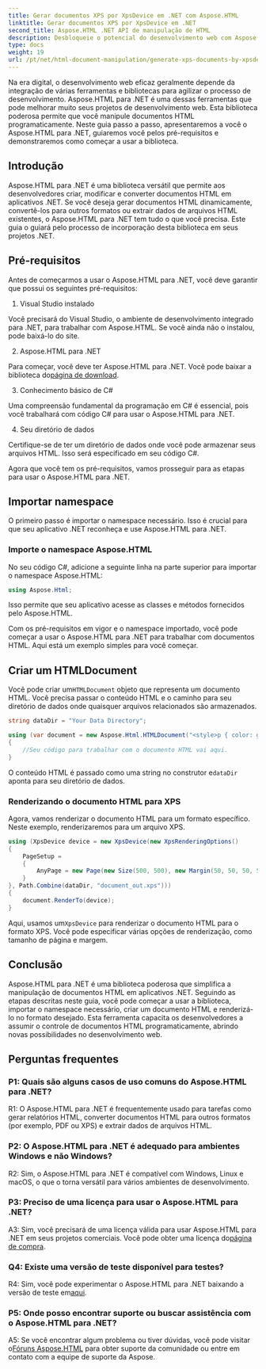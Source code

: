 ```yaml
---
title: Gerar documentos XPS por XpsDevice em .NET com Aspose.HTML
linktitle: Gerar documentos XPS por XpsDevice em .NET
second_title: Aspose.HTML .NET API de manipulação de HTML
description: Desbloqueie o potencial do desenvolvimento web com Aspose.HTML para .NET. Crie, converta e manipule documentos HTML facilmente.
type: docs
weight: 19
url: /pt/net/html-document-manipulation/generate-xps-documents-by-xpsdevice/
---
```


Na era digital, o desenvolvimento web eficaz geralmente depende da integração de várias ferramentas e bibliotecas para agilizar o processo de desenvolvimento. Aspose.HTML para .NET é uma dessas ferramentas que pode melhorar muito seus projetos de desenvolvimento web. Esta biblioteca poderosa permite que você manipule documentos HTML programaticamente. Neste guia passo a passo, apresentaremos a você o Aspose.HTML para .NET, guiaremos você pelos pré-requisitos e demonstraremos como começar a usar a biblioteca.

## Introdução

Aspose.HTML para .NET é uma biblioteca versátil que permite aos desenvolvedores criar, modificar e converter documentos HTML em aplicativos .NET. Se você deseja gerar documentos HTML dinamicamente, convertê-los para outros formatos ou extrair dados de arquivos HTML existentes, o Aspose.HTML para .NET tem tudo o que você precisa. Este guia o guiará pelo processo de incorporação desta biblioteca em seus projetos .NET.

## Pré-requisitos

Antes de começarmos a usar o Aspose.HTML para .NET, você deve garantir que possui os seguintes pré-requisitos:

1. Visual Studio instalado

Você precisará do Visual Studio, o ambiente de desenvolvimento integrado para .NET, para trabalhar com Aspose.HTML. Se você ainda não o instalou, pode baixá-lo do site.

2. Aspose.HTML para .NET

 Para começar, você deve ter Aspose.HTML para .NET. Você pode baixar a biblioteca do[página de download](https://releases.aspose.com/html/net/).

3. Conhecimento básico de C#

Uma compreensão fundamental da programação em C# é essencial, pois você trabalhará com código C# para usar o Aspose.HTML para .NET.

4. Seu diretório de dados

Certifique-se de ter um diretório de dados onde você pode armazenar seus arquivos HTML. Isso será especificado em seu código C#.

Agora que você tem os pré-requisitos, vamos prosseguir para as etapas para usar o Aspose.HTML para .NET.

## Importar namespace

O primeiro passo é importar o namespace necessário. Isso é crucial para que seu aplicativo .NET reconheça e use Aspose.HTML para .NET.

### Importe o namespace Aspose.HTML

No seu código C#, adicione a seguinte linha na parte superior para importar o namespace Aspose.HTML:

```csharp
using Aspose.Html;
```

Isso permite que seu aplicativo acesse as classes e métodos fornecidos pelo Aspose.HTML.

Com os pré-requisitos em vigor e o namespace importado, você pode começar a usar o Aspose.HTML para .NET para trabalhar com documentos HTML. Aqui está um exemplo simples para você começar.

## Criar um HTMLDocument

 Você pode criar um`HTMLDocument` objeto que representa um documento HTML. Você precisa passar o conteúdo HTML e o caminho para seu diretório de dados onde quaisquer arquivos relacionados são armazenados.

```csharp
string dataDir = "Your Data Directory";

using (var document = new Aspose.Html.HTMLDocument("<style>p { color: green; }</style><p>my first paragraph</p>", dataDir))
{
    //Seu código para trabalhar com o documento HTML vai aqui.
}
```

 O conteúdo HTML é passado como uma string no construtor e`dataDir` aponta para seu diretório de dados.

### Renderizando o documento HTML para XPS

Agora, vamos renderizar o documento HTML para um formato específico. Neste exemplo, renderizaremos para um arquivo XPS.

```csharp
using (XpsDevice device = new XpsDevice(new XpsRenderingOptions()
{
    PageSetup =
    {
        AnyPage = new Page(new Size(500, 500), new Margin(50, 50, 50, 50))
    }
}, Path.Combine(dataDir, "document_out.xps")))
{
    document.RenderTo(device);
}
```

 Aqui, usamos um`XpsDevice` para renderizar o documento HTML para o formato XPS. Você pode especificar várias opções de renderização, como tamanho de página e margem.

## Conclusão

Aspose.HTML para .NET é uma biblioteca poderosa que simplifica a manipulação de documentos HTML em aplicativos .NET. Seguindo as etapas descritas neste guia, você pode começar a usar a biblioteca, importar o namespace necessário, criar um documento HTML e renderizá-lo no formato desejado. Esta ferramenta capacita os desenvolvedores a assumir o controle de documentos HTML programaticamente, abrindo novas possibilidades no desenvolvimento web.

## Perguntas frequentes

### P1: Quais são alguns casos de uso comuns do Aspose.HTML para .NET?

R1: O Aspose.HTML para .NET é frequentemente usado para tarefas como gerar relatórios HTML, converter documentos HTML para outros formatos (por exemplo, PDF ou XPS) e extrair dados de arquivos HTML.

### P2: O Aspose.HTML para .NET é adequado para ambientes Windows e não Windows?

R2: Sim, o Aspose.HTML para .NET é compatível com Windows, Linux e macOS, o que o torna versátil para vários ambientes de desenvolvimento.

### P3: Preciso de uma licença para usar o Aspose.HTML para .NET?

 A3: Sim, você precisará de uma licença válida para usar Aspose.HTML para .NET em seus projetos comerciais. Você pode obter uma licença do[página de compra](https://purchase.aspose.com/buy).

### Q4: Existe uma versão de teste disponível para testes?

 R4: Sim, você pode experimentar o Aspose.HTML para .NET baixando a versão de teste em[aqui](https://releases.aspose.com/).

### P5: Onde posso encontrar suporte ou buscar assistência com o Aspose.HTML para .NET?

 A5: Se você encontrar algum problema ou tiver dúvidas, você pode visitar o[Fóruns Aspose.HTML](https://forum.aspose.com/) para obter suporte da comunidade ou entre em contato com a equipe de suporte da Aspose.
